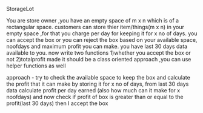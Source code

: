StorageLot

 
 You are store owner ,you have an empty space of m x n which is of a rectangular space.
 customers can store thier item/things(m x n) in your empty space ,for that you charge per day for keeping it for x no of days.
 you can accept the box  or you can reject the box based on your available space, noofdays and maximum profit you can make.
 you have last 30 days data available to you.
 now write two functions 1)whether you accept the box or not
                         2)totalprofit made
it should be a class oriented approach ,you can use helper functions as well


approach - try to check the available space to keep the box and  calculate the profit that it can make by storing it for x no of days,  from last 30 days data  calculate profit per day earned (also how much can it make for x noofdays)  and now  check if profit of box is greater than or equal to the profit(last 30 days) then I accept the box
